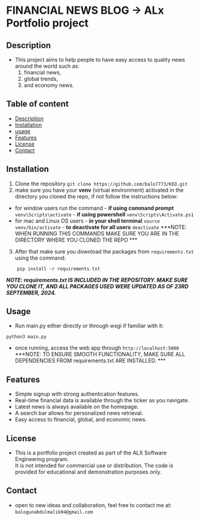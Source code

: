 # FINANCIAL NEWS BLOG -> ALx Portfolio project
## Description
- This project aims to help people to have easy access to quality news around the world such as:
    1. financial news,
    2. global trends,
    3. and economy news.

## Table of content
- [Description](#description)
- [Installation](#installation)
- [usage](#usage)
- [Features](#features)
- [License](#license)
- [Contact](#contact)

## Installation
1. Clone the repository `git clone https://github.com/balo7773/KEO.git`
2. make sure you have your **venv** (virtual environment) activated in the directory you cloned the repo,
    if not follow the instructions below:
  -  for window users run the command
    - **if using command prompt**
    ```
        venv\Scripts\activate
    ```
    - **if using powershell**
    ```
        venv\Scripts\Activate.ps1
    ```
  -  for mac and Linux OS users
    - **in your shell terminal**
    ```
        source venv/bin/activate
    ```
    - **to deactivate for all users**
    ```
        deactivate
    ```
***NOTE: WHEN RUNNING THIS COMMANDS MAKE SURE YOU ARE IN THE DIRECTORY WHERE YOU CLONED THE REPO ***

3. After that make sure you download the packages from `requirements.txt` using the command:
```
    pip install -r requirements.txt
```
***NOTE: requirements.txt IS INCLUDED IN THE REPOSITORY. MAKE SURE YOU CLONE IT, AND ALL PACKAGES USED WERE UPDATED AS OF 23RD SEPTEMBER, 2024.***

## Usage
- Run main.py either directly or through wsgi if familiar with it:
```
python3 main.py
```
- once running, access the web app through `http://localhost:5000`
***NOTE: TO ENSURE SMOOTH FUNCTIONALITY, MAKE SURE ALL DEPENDENCIES FROM requirements.txt ARE INSTALLED. ***

## Features
- Simple signup with strong authentication features.
- Real-time financial data is available through the ticker as you navigate.
- Latest news is always available on the homepage.
- A search bar allows for personalized news retrieval.
- Easy access to financial, global, and economic news.

## License
- This is a portfolio project created as part of the ALX Software Engineering program.  
It is not intended for commercial use or distribution. The code is provided for educational and demonstration purposes only.

## Contact
- open to new ideas and collaboration, feel free to contact me at: `balogunabdulmalik04@gmail.com`
